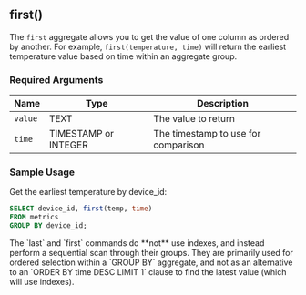 ## first() 

The `first` aggregate allows you to get the value of one column
as ordered by another. For example, `first(temperature, time)` will return the
earliest temperature value based on time within an aggregate group.

### Required Arguments

|Name|Type|Description|
|---|---|---|
| `value` | TEXT | The value to return |
| `time` | TIMESTAMP or INTEGER | The timestamp to use for comparison |

### Sample Usage 

Get the earliest temperature by device_id:
```sql
SELECT device_id, first(temp, time)
FROM metrics
GROUP BY device_id;
```

<highlight type="warning">
 The `last` and `first` commands do **not** use indexes, and instead
 perform a sequential scan through their groups.  They are primarily used
 for ordered selection within a `GROUP BY` aggregate, and not as an
 alternative to an `ORDER BY time DESC LIMIT 1` clause to find the
 latest value (which will use indexes).
</highlight>